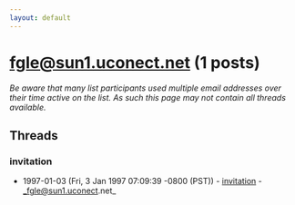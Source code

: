 ```yaml
---
layout: default
---
```


# fgle@sun1.uconect.net (1 posts)

_Be aware that many list participants used multiple email addresses over their time active on the list. As such this page may not contain all threads available._

## Threads

### invitation
+ 1997-01-03 (Fri, 3 Jan 1997 07:09:39 -0800 (PST)) - [invitation](/archive/1997/01/fdb392b89087ae0c47860fe6d8090009bef1d1222b3e555aa5f6f48a1641b614) - _fgle@sun1.uconect.net_

